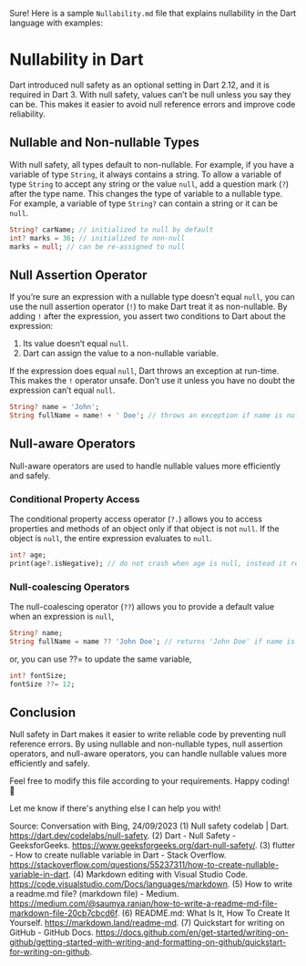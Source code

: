 Sure! Here is a sample `Nullability.md` file that explains nullability in the Dart language with examples:

# Nullability in Dart

Dart introduced null safety as an optional setting in Dart 2.12, and it is required in Dart 3. With null safety, values can’t be null unless you say they can be. This makes it easier to avoid null reference errors and improve code reliability.

## Nullable and Non-nullable Types

With null safety, all types default to non-nullable. For example, if you have a variable of type `String`, it always contains a string. To allow a variable of type `String` to accept any string or the value `null`, add a question mark (`?`) after the type name. This changes the type of variable to a nullable type. For example, a variable of type `String?` can contain a string or it can be `null`.

```dart
String? carName; // initialized to null by default
int? marks = 36; // initialized to non-null
marks = null; // can be re-assigned to null
```

## Null Assertion Operator

If you’re sure an expression with a nullable type doesn’t equal `null`, you can use the null assertion operator (`!`) to make Dart treat it as non-nullable. By adding `!` after the expression, you assert two conditions to Dart about the expression:

1. Its value doesn’t equal `null`.
2. Dart can assign the value to a non-nullable variable.

If the expression does equal `null`, Dart throws an exception at run-time. This makes the `!` operator unsafe. Don’t use it unless you have no doubt the expression can’t equal `null`.

```dart
String? name = 'John';
String fullName = name! + ' Doe'; // throws an exception if name is null
```

## Null-aware Operators

Null-aware operators are used to handle nullable values more efficiently and safely.

### Conditional Property Access

The conditional property access operator (`?.`) allows you to access properties and methods of an object only if that object is not `null`. If the object is `null`, the entire expression evaluates to `null`.

```dart
int? age;
print(age?.isNegative); // do not crash when age is null, instead it returns null
```

### Null-coalescing Operators

The null-coalescing operator (`??`) allows you to provide a default value when an expression is `null`,

```dart
String? name;
String fullName = name ?? 'John Doe'; // returns 'John Doe' if name is null
```
or, you can use ??= to update the same variable,
```dart
int? fontSize;
fontSize ??= 12;
```
## Conclusion

Null safety in Dart makes it easier to write reliable code by preventing null reference errors. By using nullable and non-nullable types, null assertion operators, and null-aware operators, you can handle nullable values more efficiently and safely.

Feel free to modify this file according to your requirements. Happy coding! 🚀

Let me know if there's anything else I can help you with!

Source: Conversation with Bing, 24/09/2023
(1) Null safety codelab | Dart. https://dart.dev/codelabs/null-safety.
(2) Dart - Null Safety - GeeksforGeeks. https://www.geeksforgeeks.org/dart-null-safety/.
(3) flutter - How to create nullable variable in Dart - Stack Overflow. https://stackoverflow.com/questions/55237311/how-to-create-nullable-variable-in-dart.
(4) Markdown editing with Visual Studio Code. https://code.visualstudio.com/Docs/languages/markdown.
(5) How to write a readme.md file? (markdown file) - Medium. https://medium.com/@saumya.ranjan/how-to-write-a-readme-md-file-markdown-file-20cb7cbcd6f.
(6) README.md: What Is It, How To Create It Yourself. https://markdown.land/readme-md.
(7) Quickstart for writing on GitHub - GitHub Docs. https://docs.github.com/en/get-started/writing-on-github/getting-started-with-writing-and-formatting-on-github/quickstart-for-writing-on-github.